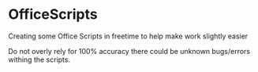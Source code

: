 # OfficeScripts
Creating some Office Scripts in freetime to help make work slightly easier

Do not overly rely for 100% accuracy there could be unknown bugs/errors withing the scripts.
